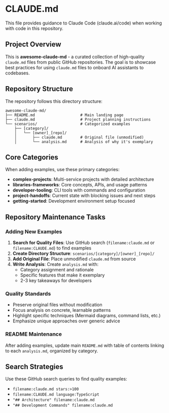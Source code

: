 # CLAUDE.md

This file provides guidance to Claude Code (claude.ai/code) when working with code in this repository.

## Project Overview

This is **awesome-claude-md** - a curated collection of high-quality `claude.md` files from public GitHub repositories. The goal is to showcase best practices for using `claude.md` files to onboard AI assistants to codebases.

## Repository Structure

The repository follows this directory structure:
```
awesome-claude-md/
├── README.md                    # Main landing page
├── claude.md                    # Project planning instructions  
└── scenarios/                   # Categorized examples
    ├── [category]/
    │   └── [owner]_[repo]/
    │       ├── claude.md        # Original file (unmodified)
    │       └── analysis.md      # Analysis of why it's exemplary
```

## Core Categories

When adding examples, use these primary categories:
- **complex-projects**: Multi-service projects with detailed architecture
- **libraries-frameworks**: Core concepts, APIs, and usage patterns
- **developer-tooling**: CLI tools with commands and configuration  
- **project-handoffs**: Current state with blocking issues and next steps
- **getting-started**: Development environment setup focused

## Repository Maintenance Tasks

### Adding New Examples
1. **Search for Quality Files**: Use GitHub search (`filename:claude.md` or `filename:CLAUDE.md`) to find examples
2. **Create Directory Structure**: `scenarios/[category]/[owner]_[repo]/`
3. **Add Original File**: Place unmodified `claude.md` from source
4. **Write Analysis**: Create `analysis.md` with:
   - Category assignment and rationale
   - Specific features that make it exemplary
   - 2-3 key takeaways for developers

### Quality Standards
- Preserve original files without modification
- Focus analysis on concrete, learnable patterns
- Highlight specific techniques (Mermaid diagrams, command lists, etc.)
- Emphasize unique approaches over generic advice

### README Maintenance
After adding examples, update main `README.md` with table of contents linking to each `analysis.md`, organized by category.

## Search Strategies

Use these GitHub search queries to find quality examples:
- `filename:claude.md stars:>100`
- `filename:CLAUDE.md language:TypeScript`
- `"## Architecture" filename:claude.md`
- `"## Development Commands" filename:claude.md`